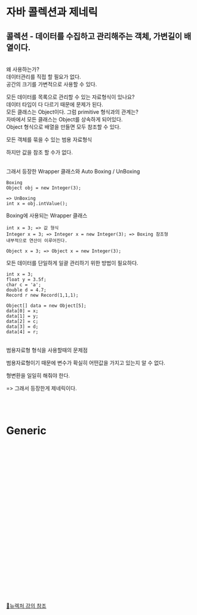 # 자바 콜렉션과 제네릭

## 콜렉션 - 데이터를 수집하고 관리해주는 객체, 가변길이 배열이다.

<br>
왜 사용하는가? <br>
데이터관리를 직접 할 필요가 없다. <br>
공간의 크기를 가변적으로 사용할 수 있다.

모든 데이터를 목록으로 관리할 수 있는 자료형식이 있나요?<br>
데이터 타입이 다 다르기 때문에 문제가 된다.<br>
모든 클래스는 Object이다. 그럼 primitive 형식과의 관계는?<br>
자바에서 모든 클래스는 Object를 상속하게 되어있다.<br>
Object 형식으로 배열을 만들면 모두 참조할 수 있다.<br>

모든 객체를 묶을 수 있는 범용 자료형식

하지만 값을 참조 할 수가 없다.<br><br>

그래서 등장한
Wrapper 클래스와 Auto Boxing / UnBoxing

```
Boxing
Object obj = new Integer(3);

=> UnBoxing
int x = obj.intValue();
```

Boxing에 사용되는 Wrapper 클래스

```
int x = 3; => 값 형식
Integer x = 3; => Integer x = new Integer(3); => Boxing 참조형
내부적으로 연산이 이루어진다.

Object x = 3; => Object x = new Integer(3);
```

모든 데이터를 단일하게 일괄 관리하기 위한 방법이 필요하다.

```
int x = 3;
float y = 3.5f;
char c = 'a';
double d = 4.7;
Record r new Record(1,1,1);

Object[] data = new Object[5];
data[0] = x;
data[1] = y;
data[2] = c;
data[3] = d;
data[4] = r;
```

<br>범용자료형 형식을 사용할때의 문제점

범용자료형이기 때문에 변수가 확실히 어떤값을 가지고 있는지
알 수 없다.

형변환을 일일히 해줘야 한다.

=> 그래서 등장한게 제네릭이다.

<br>
<br>

# Generic

<br>
<br>
<br>
<br>
<br>
<br>
<br>
<br>
<br>
<br>
<br>
<br>
<br>
<br>
<br>
<br>
<br>
<br>
<br>
<br>
<br>
<br>
<br>
<br>

[🎇뉴렉처 강의 참조](https://www.youtube.com/watch?v=_YmqodzBSC8&list=PLq8wAnVUcTFWKOIbvo18pJZ9zsxtXz_-k&index=6)
